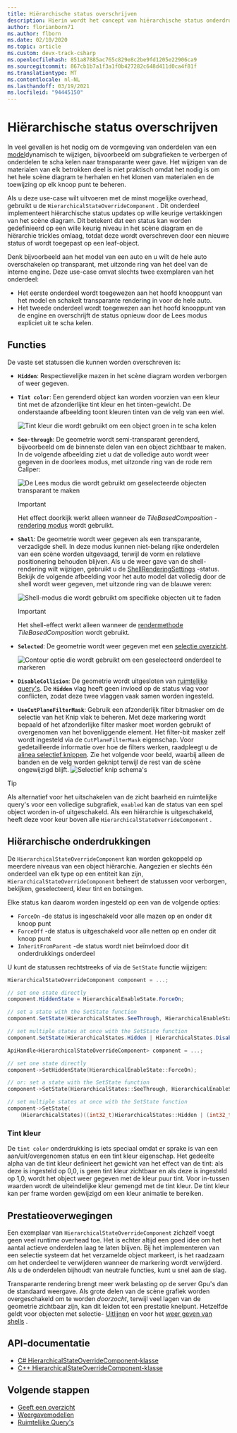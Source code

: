 ```yaml
---
title: Hiërarchische status overschrijven
description: Hierin wordt het concept van hiërarchische status onderdrukkings onderdelen uitgelegd.
author: florianborn71
ms.author: flborn
ms.date: 02/10/2020
ms.topic: article
ms.custom: devx-track-csharp
ms.openlocfilehash: 851a87885ac765c829e8c2be9fd1205e22906ca9
ms.sourcegitcommit: 867cb1b7a1f3a1f0b427282c648d411d0ca4f81f
ms.translationtype: MT
ms.contentlocale: nl-NL
ms.lasthandoff: 03/19/2021
ms.locfileid: "94445150"
---
```

# <a name="hierarchical-state-override"></a>Hiërarchische status overschrijven

In veel gevallen is het nodig om de vormgeving van onderdelen van een [model](../../concepts/models.md)dynamisch te wijzigen, bijvoorbeeld om subgrafieken te verbergen of onderdelen te scha kelen naar transparante weer gave. Het wijzigen van de materialen van elk betrokken deel is niet praktisch omdat het nodig is om het hele scène diagram te herhalen en het klonen van materialen en de toewijzing op elk knoop punt te beheren.

Als u deze use-case wilt uitvoeren met de minst mogelijke overhead, gebruikt u de `HierarchicalStateOverrideComponent` . Dit onderdeel implementeert hiërarchische status updates op wille keurige vertakkingen van het scène diagram. Dit betekent dat een status kan worden gedefinieerd op een wille keurig niveau in het scène diagram en de hiërarchie trickles omlaag, totdat deze wordt overschreven door een nieuwe status of wordt toegepast op een leaf-object.

Denk bijvoorbeeld aan het model van een auto en u wilt de hele auto overschakelen op transparant, met uitzonde ring van het deel van de interne engine. Deze use-case omvat slechts twee exemplaren van het onderdeel:

* Het eerste onderdeel wordt toegewezen aan het hoofd knooppunt van het model en schakelt transparante rendering in voor de hele auto.
* Het tweede onderdeel wordt toegewezen aan het hoofd knooppunt van de engine en overschrijft de status opnieuw door de Lees modus expliciet uit te scha kelen.

## <a name="features"></a>Functies

De vaste set statussen die kunnen worden overschreven is:

* **`Hidden`**: Respectievelijke mazen in het scène diagram worden verborgen of weer gegeven.
* **`Tint color`**: Een gerenderd object kan worden voorzien van een kleur tint met de afzonderlijke tint kleur en het tinten-gewicht. De onderstaande afbeelding toont kleuren tinten van de velg van een wiel.
  
  ![Tint kleur die wordt gebruikt om een object groen in te scha kelen](./media/color-tint.png)

* **`See-through`**: De geometrie wordt semi-transparant gerenderd, bijvoorbeeld om de binnenste delen van een object zichtbaar te maken. In de volgende afbeelding ziet u dat de volledige auto wordt weer gegeven in de doorlees modus, met uitzonde ring van de rode rem Caliper:

  ![De Lees modus die wordt gebruikt om geselecteerde objecten transparant te maken](./media/see-through.png)

  > [!IMPORTANT]
  > Het effect doorkijk werkt alleen wanneer de *TileBasedComposition* - [rendering modus](../../concepts/rendering-modes.md) wordt gebruikt.

* **`Shell`**: De geometrie wordt weer gegeven als een transparante, verzadigde shell. In deze modus kunnen niet-belang rijke onderdelen van een scène worden uitgevaagd, terwijl de vorm en relatieve positionering behouden blijven. Als u de weer gave van de shell-rendering wilt wijzigen, gebruikt u de [ShellRenderingSettings](shell-effect.md) -status. Bekijk de volgende afbeelding voor het auto model dat volledig door de shell wordt weer gegeven, met uitzonde ring van de blauwe veren:

  ![Shell-modus die wordt gebruikt om specifieke objecten uit te faden](./media/shell.png)

  > [!IMPORTANT]
  > Het shell-effect werkt alleen wanneer de [rendermethode](../../concepts/rendering-modes.md) *TileBasedComposition* wordt gebruikt.

* **`Selected`**: De geometrie wordt weer gegeven met een [selectie overzicht](outlines.md).

  ![Contour optie die wordt gebruikt om een geselecteerd onderdeel te markeren](./media/selection-outline.png)

* **`DisableCollision`**: De geometrie wordt uitgesloten van [ruimtelijke query's](spatial-queries.md). De **`Hidden`** vlag heeft geen invloed op de status vlag voor conflicten, zodat deze twee vlaggen vaak samen worden ingesteld.

* **`UseCutPlaneFilterMask`**: Gebruik een afzonderlijk filter bitmasker om de selectie van het Knip vlak te beheren. Met deze markering wordt bepaald of het afzonderlijke filter masker moet worden gebruikt of overgenomen van het bovenliggende element. Het filter-bit masker zelf wordt ingesteld via de `CutPlaneFilterMask` eigenschap. Voor gedetailleerde informatie over hoe de filters werken, raadpleegt u de [alinea selectief knippen](cut-planes.md#selective-cut-planes). Zie het volgende voor beeld, waarbij alleen de banden en de velg worden geknipt terwijl de rest van de scène ongewijzigd blijft.
![Selectief knip schema's](./media/selective-cut-planes-hierarchical-override.png)


> [!TIP]
> Als alternatief voor het uitschakelen van de zicht baarheid en ruimtelijke query's voor een volledige subgrafiek, `enabled` kan de status van een spel object worden in-of uitgeschakeld. Als een hiërarchie is uitgeschakeld, heeft deze voor keur boven alle `HierarchicalStateOverrideComponent` .

## <a name="hierarchical-overrides"></a>Hiërarchische onderdrukkingen

De `HierarchicalStateOverrideComponent` kan worden gekoppeld op meerdere niveaus van een object hiërarchie. Aangezien er slechts één onderdeel van elk type op een entiteit kan zijn, `HierarchicalStateOverrideComponent` beheert de statussen voor verborgen, bekijken, geselecteerd, kleur tint en botsingen.

Elke status kan daarom worden ingesteld op een van de volgende opties:

* `ForceOn` -de status is ingeschakeld voor alle mazen op en onder dit knoop punt
* `ForceOff` -de status is uitgeschakeld voor alle netten op en onder dit knoop punt
* `InheritFromParent` -de status wordt niet beïnvloed door dit onderdrukkings onderdeel

U kunt de statussen rechtstreeks of via de `SetState` functie wijzigen:

```cs
HierarchicalStateOverrideComponent component = ...;

// set one state directly
component.HiddenState = HierarchicalEnableState.ForceOn;

// set a state with the SetState function
component.SetState(HierarchicalStates.SeeThrough, HierarchicalEnableState.InheritFromParent);

// set multiple states at once with the SetState function
component.SetState(HierarchicalStates.Hidden | HierarchicalStates.DisableCollision, HierarchicalEnableState.ForceOff);
```

```cpp
ApiHandle<HierarchicalStateOverrideComponent> component = ...;

// set one state directly
component->SetHiddenState(HierarchicalEnableState::ForceOn);

// or: set a state with the SetState function
component->SetState(HierarchicalStates::SeeThrough, HierarchicalEnableState::InheritFromParent);

// set multiple states at once with the SetState function
component->SetState(
    (HierarchicalStates)((int32_t)HierarchicalStates::Hidden | (int32_t)HierarchicalStates::DisableCollision), HierarchicalEnableState::ForceOff);

```

### <a name="tint-color"></a>Tint kleur

De `tint color` onderdrukking is iets speciaal omdat er sprake is van een aan/uit/overgenomen status en een tint kleur eigenschap. Het gedeelte alpha van de tint kleur definieert het gewicht van het effect van de tint: als deze is ingesteld op 0,0, is geen tint kleur zichtbaar en als deze is ingesteld op 1,0, wordt het object weer gegeven met de kleur puur tint. Voor in-tussen waarden wordt de uiteindelijke kleur gemengd met de tint kleur. De tint kleur kan per frame worden gewijzigd om een kleur animatie te bereiken.

## <a name="performance-considerations"></a>Prestatieoverwegingen

Een exemplaar van `HierarchicalStateOverrideComponent` zichzelf voegt geen veel runtime overhead toe. Het is echter altijd een goed idee om het aantal actieve onderdelen laag te laten blijven. Bij het implementeren van een selectie systeem dat het verzamelde object markeert, is het raadzaam om het onderdeel te verwijderen wanneer de markering wordt verwijderd. Als u de onderdelen bijhoudt van neutrale functies, kunt u snel aan de slag.

Transparante rendering brengt meer werk belasting op de server Gpu's dan de standaard weergave. Als grote delen van de scène grafiek worden overgeschakeld om te worden *doorzocht*, terwijl veel lagen van de geometrie zichtbaar zijn, kan dit leiden tot een prestatie knelpunt. Hetzelfde geldt voor objecten met selectie- [Uitlijnen](../../overview/features/outlines.md#performance) en voor het [weer geven van shells](../../overview/features/shell-effect.md#performance) . 

## <a name="api-documentation"></a>API-documentatie

* [C# HierarchicalStateOverrideComponent-klasse](/dotnet/api/microsoft.azure.remoterendering.hierarchicalstateoverridecomponent)
* [C++ HierarchicalStateOverrideComponent-klasse](/cpp/api/remote-rendering/hierarchicalstateoverridecomponent)

## <a name="next-steps"></a>Volgende stappen

* [Geeft een overzicht](../../overview/features/outlines.md)
* [Weergavemodellen](../../concepts/rendering-modes.md)
* [Ruimtelijke Query's](../../overview/features/spatial-queries.md)